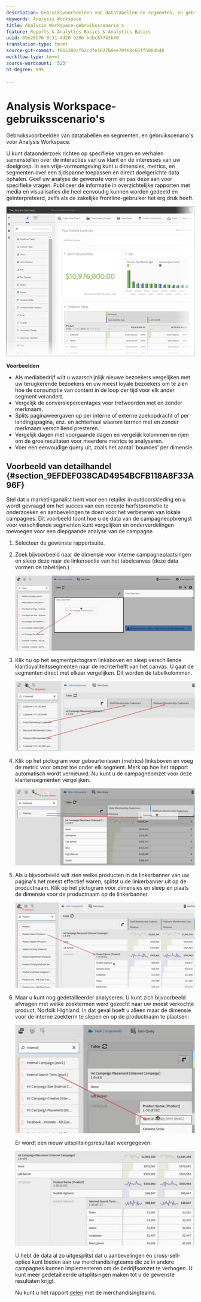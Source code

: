 ```yaml
---
description: Gebruiksvoorbeelden van datatabellen en segmenten, en gebruikscenario's voor Analysis Workspace.
keywords: Analysis Workspace
title: Analysis Workspace-gebruiksscenario's
feature: Reports & Analytics Basics & Analytics Basics
uuid: 09e20b76-8c31-4d20-920b-bebc877b3b70
translation-type: tm+mt
source-git-commit: f9b5380cfb2cdfe1827b8ee70f60c65ff5004b48
workflow-type: tm+mt
source-wordcount: '523'
ht-degree: 99%

---
```



# Analysis Workspace-gebruiksscenario&#39;s

Gebruiksvoorbeelden van datatabellen en segmenten, en gebruikscenario&#39;s voor Analysis Workspace.

U kunt dataonderzoek richten op specifieke vragen en verhalen samenstellen over de interacties van uw klant en de interesses van uw doelgroep. In een vrije-vormomgeving kunt u dimensies, metrics, en segmenten over een tijdspanne toepassen en direct doelgerichte data ophalen. Geef uw analyse de gewenste vorm en pas deze aan voor specifieke vragen. Publiceer de informatie in overzichtelijke rapporten met media en visualisaties die heel eenvoudig kunnen worden gedeeld en geïnterpreteerd, zelfs als de zakelijke frontline-gebruiker het erg druk heeft.

![](assets/two-months-summary-project.png)

**Voorbeelden**

* Als mediabedrijf wilt u waarschijnlijk nieuwe bezoekers vergelijken met uw terugkerende bezoekers en uw meest loyale bezoekers om te zien hoe de consumptie van content in de loop der tijd voor elk ander segment verandert.
* Vergelijk de conversiepercentages voor trefwoorden met en zonder merknaam.
* Splits paginaweergaven op per interne of externe zoekopdracht of per landingspagina, enz. en achterhaal waarom termen met en zonder merknaam verschillend presteren.
* Vergelijk dagen met voorgaande dagen en vergelijk kolommen en rijen om de groeiresultaten voor meerdere metrics te analyseren.
* Voer een eenvoudige query uit, zoals het aantal &#39;bounces&#39; per dimensie.

## Voorbeeld van detailhandel {#section_9EFDEF038CAD4954BCFB118A8F33A96F}

Stel dat u marketinganalist bent voor een retailer in outdoorskleding en u wordt gevraagd om het succes van een recente herfstpromotie te onderzoeken en aanbevelingen te doen voor het verbeteren van lokale campagnes. Dit voorbeeld toont hoe u de data van de campagneopbrengst voor verschillende segmenten kunt vergelijken en onderverdelingen toevoegen voor een diepgaande analyse van de campagne.

1. Selecteer de gewenste rapportsuite.
1. Zoek bijvoorbeeld naar de dimensie voor interne campagneplaatsingen en sleep deze naar de linkersectie van het tabelcanvas (deze data vormen de tabelrijen.)

   ![](assets/drag_dimension.png)

1. Klik nu op het segmentpictogram linksboven en sleep verschillende klantloyaliteitssegmenten naar de rechterhelft van het canvas. U gaat de segmenten direct met elkaar vergelijken. Dit worden de tabelkolommen.

   ![](assets/drag_segments.png)

1. Klik op het pictogram voor gebeurtenissen (metrics) linksboven en voeg de metric voor omzet toe onder elk segment. Merk op hoe het rapport automatisch wordt vernieuwd. Nu kunt u de campagneomzet voor deze klantensegmenten vergelijken.

   ![](assets/drag_metrics.png)

1. Als u bijvoorbeeld wilt zien welke producten in de linkerbanner van uw pagina&#39;s het meest effectief waren, splitst u de linkerbanner uit op de productnaam. Klik op het pictogram voor dimensies en sleep en plaats de dimensie voor de productnaam op de linkerbanner.

   ![](assets/breakdown_prodname.png)

1. Maar u kunt nog gedetailleerder analyseren. U kunt zich bijvoorbeeld afvragen met welke zoektermen werd gezocht naar uw meest verkochte product, Norfolk Highland. In dat geval hoeft u alleen maar de dimensie voor de interne zoekterm te slepen en op de productnaam te plaatsen:

   ![](assets/breakdown_intsearchterm.png)

   Er wordt een nieuw uitsplitsingsresultaat weergegeven:

   ![](assets/breakdown_result.png)

   U hebt de data al zo uitgesplitst dat u aanbevelingen en cross-sell-opties kunt bieden aan uw merchandisingteams die ze in andere campagnes kunnen implementeren om de bedrijfsomzet te verhogen. U kunt meer gedetailleerde uitsplitsingen maken tot u de gewenste resultaten krijgt.

   Nu kunt u het rapport [delen](/help/analyze/analysis-workspace/curate-share/curate.md) met de merchandisingteams.

